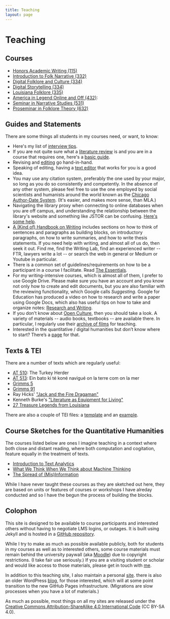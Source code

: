 ```yaml
---
title: Teaching
layout: page
---
```


# Teaching

## Courses

* [Honors Academic Writing (115)](courses/115/)
* [Introduction to Folk Narrative (332)](courses/332/)
* [Digital Folklore and Culture (334)](courses/334-cultures/)
* [Digital Storytelling (334)](courses/334-storytelling/)
* [Louisiana Folklore (335)](courses/335/) 
* [America in Legend Online and Off (432)](courses/432/): 
* [Seminar in Narrative Studies (531)](courses/531/)
* [Proseminar in Folklore Theory (632)](courses/632/)


## Guides and Statements

There are some things all students in my courses need, or want, to know:

* Here's my list of [interview tips](guides/interview_tips.md).
* If you are not quite sure what a [literature review](guides/lit_review.md) is and you are in a course that requires one, here's a [basic guide](guides/lit_review.md).
* Revising and [editing](guides/editing.md) go hand-in-hand.
* Speaking of editing, having a [text editor](guides/editors.md) that works for you is a good idea.
* You may use any citation system, preferably the one used by your major, so long as you do so consistently and competently. In the absence of any other system, please feel free to use the one employed by social scientists and humanists around the world known as the [Chicago Author-Date System](guides/cad.md). (It's easier, and makes more sense, than MLA.)
* Navigating the library proxy when connecting to online databases when you are off campus, and understanding the relationship between the library's website and something like JSTOR can be confusing. [Here's some help](guides/access.md).
* [A (Kind of) Handbook on Writing](guides/writing.md) includes sections on how to think of sentences and paragraphs as building blocks, on introductory paragraphs, on how to write summaries, and how to write thesis statements. If you need help with writing, and almost all of us do, then seek it out. Find me, find the Writing Lab, find an experienced writer -- FTR, lawyers write a lot -- or search the web in general or Medium or Youtube in particular.
* There is a common set of guidelines/requirements on how to be a participant in a course I facilitate. Read [The Essentials](guides/essentials.md).
* For my writing-intensive courses, which is almost all of them, I prefer to use Google Drive. Please make sure you have an account and you know not only how to create and edit documents, but you are also familiar with the reviewing functionality, which Google calls *Suggesting*. Google for Education has produced a video on how to research and write a paper using Google Docs, which also has useful tips on how to take and organize notes: [Research and Writing](https://applieddigitalskills.withgoogle.com/c/college-and-continuing-education/en/research-and-writing/overview.html).
* If you don't know about [Open Culture][], then you should take a look. A variety of materials -- audio books, textbooks -- are available there. In particular, I regularly use their [archive of films][] for teaching.
* Interested in the quantitative / digital humanities but don’t know where to start? There’s a [page](guides/qh.md) for that.

[Open Culture]: http://www.openculture.com
[archive of films]: http://www.openculture.com/freemoviesonline

## Texts & TEI

There are a number of texts which are regularly useful:

- [AT 510](texts/AT_510.md): The Turkey Herder
- [AT 513](texts/AT_513.md): Ein bato ki té koné navigué on la terre com on la mer
- [Grimms 5](texts/grimms_05.md)
- [Grimms 91](texts/grimms_91.md)
- Ray Hicks' ["Jack and the Fire Dragaman"](texts/hicks_2.md)
- Kenneth Burke's ["Literature as Equipment for Living"](texts/Burke_1941.pdf)
- [27 Treasure Legends from Louisiana](texts/legends.md)

There are also a couple of TEI files: a [template](tei/template.tei) and an [example](tei/laudun-20000712-01.tei).

## Course Sketches for the Quantitative Humanities

The courses listed below are ones I imagine teaching in a context where both close and distant reading, where both computation and cogitation, feature equally in the treatment of texts.

* [Introduction to Text Analytics](courses/qh200/index.md)
* [What We Think When We Think about Machine Thinking](courses/qh300/index.md)
* [The Spread of (Mis)Information](courses/qh400/index.md)

While I have never taught these courses as they are sketched out here, they are based on units or features of courses or workshops I have alreday conducted and so I have the begun the process of building the blocks.

## Colophon

This site is designed to be available to course participants and interested others without having to negotiate LMS logins, or outages. It is built using Jekyll and is hosted in a [GitHub repository][]. 

While I try to make as much as possible available publicly, both for students in my courses as well as to interested others, some course materials must remain behind the university paywall (aka [Moodle][]) due to copyright restrictions. (I take fair use seriously.) If you are a visiting student or scholar and would like access to those materials, please get in touch with [me][].

In addition to this teaching site, I also maintain a personal [site][]. there is also an older WordPress [blog][], for those interested, which will at some point transition to the new GitHub Pages infrastructure. (Migrations are slow processes when you have a lot of materials.) 

As much as possible, most things on all my sites are released under the [Creative Commons Attribution-ShareAlike 4.0 International Code][cc] (CC BY-SA 4.0).

[GitHub repository]: https://github.com/johnlaudun/teaching
[Moodle]: https://moodle.louisiana.edu/
[me]: https://johnlaudun.net/contact.html
[site]: https://johnlaudun.net/
[blog]: https://johnlaudun.org/
[cc]: https://creativecommons.org/licenses/by-sa/4.0/
